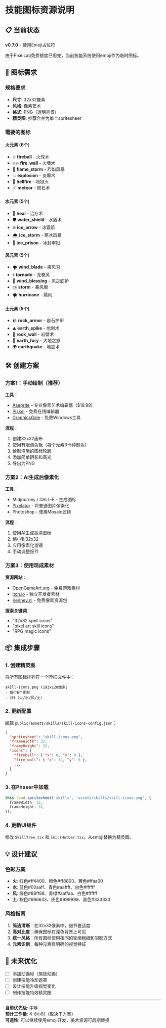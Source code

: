# 技能图标资源说明

## 📋 当前状态

**v0.7.0** - 使用Emoji占位符

由于PixelLab免费额度已用完，当前技能系统使用emoji作为临时图标。

## 🎨 图标需求

### 规格要求
- **尺寸**: 32x32像素
- **风格**: 像素艺术
- **格式**: PNG（透明背景）
- **精灵图**: 推荐合并为单个spritesheet

### 需要的图标

#### 火元素 (6个)
- 🔥 **fireball** - 火球术
- 🔥🔥 **fire_wall** - 火墙术
- 🌋 **flame_storm** - 烈焰风暴
- 💥 **explosion** - 炎爆术
- 👿 **hellfire** - 地狱火
- ☄️ **meteor** - 陨石术

#### 水元素 (5个)
- 💚 **heal** - 治疗术
- 🛡️ **water_shield** - 水盾术
- ❄️ **ice_arrow** - 冰霜箭
- 🌨️ **ice_storm** - 寒冰风暴
- 🧊 **ice_prison** - 冰封牢狱

#### 风元素 (5个)
- 🌪️ **wind_blade** - 疾风刃
- 🌀 **tornado** - 龙卷风
- 💨 **wind_blessing** - 风之庇护
- ⛈️ **storm** - 暴风眼
- 🌪️ **hurricane** - 飓风

#### 土元素 (5个)
- 🪨 **rock_armor** - 岩石护甲
- ⛰️ **earth_spike** - 地刺术
- 🧱 **rock_wall** - 岩壁术
- 💢 **earth_fury** - 大地之怒
- 🌍 **earthquake** - 地震术

## 🛠️ 创建方案

### 方案1：手动绘制（推荐）
**工具**：
- [Aseprite](https://www.aseprite.org/) - 专业像素艺术编辑器（$19.99）
- [Piskel](https://www.piskelapp.com/) - 免费在线编辑器
- [GraphicsGale](https://graphicsgale.com/) - 免费Windows工具

**流程**：
1. 创建32x32画布
2. 使用有限调色板（每个元素3-5种颜色）
3. 绘制清晰的图标轮廓
4. 添加简单阴影和高光
5. 导出为PNG

### 方案2：AI生成后像素化
**工具**：
- Midjourney / DALL-E - 生成图标
- [Pixelator](https://ronenness.itch.io/pixelator) - 将普通图片像素化
- Photoshop - 使用Mosaic滤镜

**流程**：
1. 使用AI生成高清图标
2. 缩小到32x32
3. 应用像素化滤镜
4. 手动调整细节

### 方案3：使用现成素材
**资源网站**：
- [OpenGameArt.org](https://opengameart.org/) - 免费游戏素材
- [itch.io](https://itch.io/game-assets/free) - 独立开发者素材
- [Kenney.nl](https://kenney.nl/) - 免费像素资源包

**搜索关键词**：
- "32x32 spell icons"
- "pixel art skill icons"
- "RPG magic icons"

## 📦 集成步骤

### 1. 创建精灵图
将所有图标排列在一个PNG文件中：
```
skill-icons.png (192x128像素)
- 每行6个图标
- 4行（火/水/风/土）
```

### 2. 更新配置
编辑 `public/assets/skills/skill-icons-config.json`：
```json
{
  "spritesheet": "skill-icons.png",
  "frameWidth": 32,
  "frameHeight": 32,
  "icons": {
    "fireball": { "x": 0, "y": 0 },
    "fire_wall": { "x": 32, "y": 0 },
    ...
  }
}
```

### 3. 在Phaser中加载
```typescript
this.load.spritesheet('skills', 'assets/skills/skill-icons.png', {
  frameWidth: 32,
  frameHeight: 32,
});
```

### 4. 更新UI组件
修改 `SkillTree.tsx` 和 `SkillHotbar.tsx`，从emoji替换为精灵图。

## 💡 设计建议

### 色彩方案
- **火**: 红色#ff4400、橙色#ff8800、黄色#ffaa00
- **水**: 蓝色#00aaff、青色#aaffff、白色#ffffff
- **风**: 绿色#88ff88、青绿#aaffaa、白色#ffffff
- **土**: 棕色#996633、灰色#999999、黑色#333333

### 风格指南
1. **简洁清晰**：在32x32像素中，细节要适度
2. **高对比度**：确保图标在深色背景上可见
3. **统一风格**：所有图标使用相同的轮廓粗细和阴影方式
4. **元素识别**：每种元素有明确的视觉特征

## 🔄 未来优化

- [ ] 添加动画帧（施放动画）
- [ ] 创建技能冷却遮罩
- [ ] 设计技能升级视觉变化
- [ ] 制作技能特效精灵图

---

**当前优先级**: 中等  
**预计工作量**: 4-8小时（取决于方案）  
**可选性**: 可以继续使用emoji开发，美术资源可后期替换
